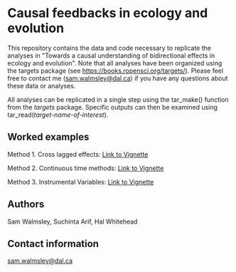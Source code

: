 # Causal feedbacks in ecology and evolution

This repository contains the data and code necessary to replicate the analyses in "Towards a causal understanding of bidirectional effects in ecology and evolution". Note that all analyses have been organized using the targets package (see https://books.ropensci.org/targets/). Please feel free to contact me (sam.walmsley@dal.ca) if you have any questions about these data or analyses. 

All analyses can be replicated in a single step using the tar_make() function from the *targets* package. Specific outputs can then be examined using tar_read(*target-name-of-interest*).

## Worked examples

Method 1. Cross lagged effects: [Link to Vignette](https://github.com/swalmsley/Causal-Feedbacks-EEB/blob/main/Vignettes/Vignette-PanelModel_github.md)

Method 2. Continuous time methods: [Link to Vignette](https://github.com/swalmsley/Causal-Feedbacks-EEB/blob/main/Vignettes/Vignette-ODEs_github.md)

Method 3. Instrumental Variables: [Link to Vignette](https://github.com/swalmsley/Causal-Feedbacks-EEB/blob/main/Vignettes/Vignette-InstrumentalVariables_github.md)


## Authors

Sam Walmsley, Suchinta Arif, Hal Whitehead

## Contact information

sam.walmsley@dal.ca